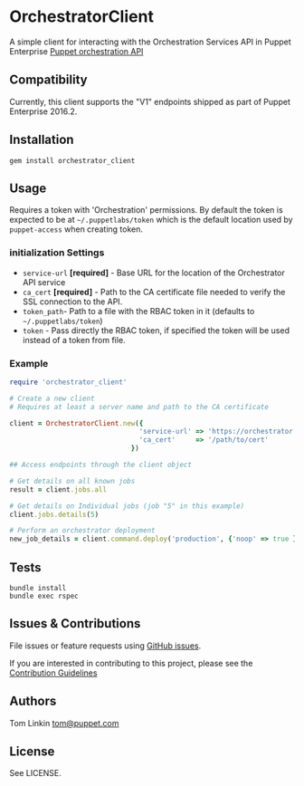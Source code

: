 # OrchestratorClient

A simple client for interacting with the Orchestration Services API in Puppet Enterprise
[Puppet orchestration API](https://docs.puppet.com/pe/latest/api_index.html#puppet-orchestrator-api)

## Compatibility

Currently, this client supports the "V1" endpoints shipped as part of Puppet Enterprise 2016.2.

## Installation

```shell
gem install orchestrator_client
```

## Usage

Requires a token with 'Orchestration' permissions. By default the token is
expected to be at `~/.puppetlabs/token` which is the default location used by
`puppet-access` when creating token.

### initialization Settings

* `service-url` **[required]** - Base URL for the location of the Orchestrator API service
* `ca_cert` **[required]** - Path to the CA certificate file needed to verify the SSL connection to the API.
* `token_path`- Path to a file with the RBAC token in it (defaults to `~/.puppetlabs/token`)
* `token` - Pass directly the RBAC token, if specified the token will be used instead of a token from file.

### Example

```ruby
require 'orchestrator_client'

# Create a new client
# Requires at least a server name and path to the CA certificate

client = OrchestratorClient.new({
                                'service-url' => 'https://orchestrator.example.lan:8143/orchestrator/v1',
                                'ca_cert'     => '/path/to/cert'
                              })

## Access endpoints through the client object

# Get details on all known jobs
result = client.jobs.all

# Get details on Individual jobs (job "5" in this example)
client.jobs.details(5)

# Perform an orchestrator deployment
new_job_details = client.command.deploy('production', {'noop' => true })
```

## Tests

```shell
bundle install
bundle exec rspec
```

## Issues & Contributions

File issues or feature requests using [GitHub
issues](https://github.com/puppetlabs/orchestrator_api-ruby/issues).

If you are interested in contributing to this project, please see the
[Contribution Guidelines](CONTRIBUTING.md)

## Authors

Tom Linkin <tom@puppet.com>

## License

See LICENSE.
